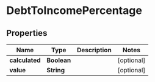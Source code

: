 

# DebtToIncomePercentage


## Properties

| Name | Type | Description | Notes |
|------------ | ------------- | ------------- | -------------|
|**calculated** | **Boolean** |  |  [optional] |
|**value** | **String** |  |  [optional] |



